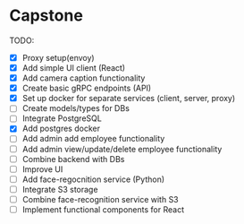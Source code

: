 # Capstone
TODO:
- [x] Proxy setup(envoy)
- [x] Add simple UI client (React)
- [x] Add camera caption functionality
- [x] Create basic gRPC endpoints (API)
- [x] Set up docker for separate services (client, server, proxy) 
- [ ] Create models/types for DBs
- [ ] Integrate PostgreSQL
- [x] Add postgres docker
- [ ] Add admin add employee functionality
- [ ] Add admin view/update/delete employee functionality
- [ ] Combine backend with DBs
- [ ] Improve UI 
- [ ] Add face-regocnition service (Python)
- [ ] Integrate S3 storage
- [ ] Combine face-recognition service with S3
- [ ] Implement functional components for React
